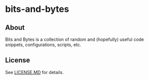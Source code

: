 # bits-and-bytes

## About

Bits and Bytes is a collection of random and (hopefully) useful code snippets, configurations, scripts, etc.

## License

See [LICENSE.MD](LICENSE.MD) for details.
